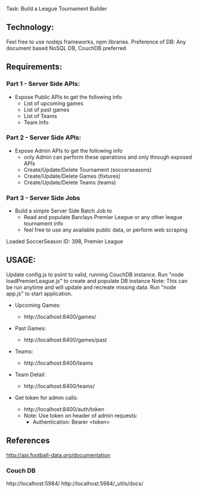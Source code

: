 

Task:
Build a League Tournament Builder

## Technology:
Feel free to use nodejs frameworks, npm libraries.
Preference of DB: Any document based NoSQL DB, CouchDB preferred

## Requirements:

### Part 1 - Server Side APIs:
* Expose Public APIs to get the following info
  * List of upcoming games
  * List of past games
  * List of Teams
  * Team Info

### Part 2 - Server Side APIs:
* Expose Admin APIs to get the following info
  * only Admin can perform these operations and only through exposed APIs
  * Create/Update/Delete Tournament (soccerseasons)
  * Create/Update/Delete Games (fixtures)
  * Create/Update/Delete Teams (teams)

### Part 3 - Server Side Jobs
* Build a simple Server Side Batch Job to
  * Read and populate Barclays Premier League or any other league tournament info
  * feel free to use any available public data, or perform web scraping

Loaded SoccerSeason ID: 398, Premier League


## USAGE:
Update config.js to point to valid, running CouchDB instance.
Run "node loadPremierLeague.js" to create and populate DB instance
Note: This can be run anytime and will update and recreate missing data.
Run "node app.js" to start application.

* Upcoming Games:
  * http://localhost:8400/games/
* Past Games:
  * http://localhost:8400/games/past
* Teams:
  * http://localhost:8400/teams
* Team Detail:
  * http://localhost:8400/teams/<team id>

* Get token for admin calls:
  * http://localhost:8400/auth/token
  * Note: Use token on header of admin requests:
    * Authentication: Bearer \<token\>


## References
http://api.football-data.org/documentation


### Couch DB
http://localhost:5984/
http://localhost:5984/_utils/docs/

